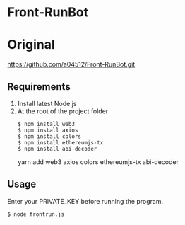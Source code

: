 # Front-RunBot
# Original

https://github.com/a04512/Front-RunBot.git

## Requirements

1. Install latest Node.js
2. At the root of the project folder
    ```
    $ npm install web3
    $ npm install axios
    $ npm install colors
    $ npm install ethereumjs-tx
    $ npm install abi-decoder
    ```
    yarn add web3 axios colors ethereumjs-tx abi-decoder

## Usage
Enter your PRIVATE_KEY before running the program.

```bash
$ node frontrun.js
```
